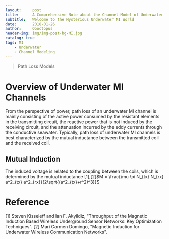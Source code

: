 ```yaml
---
layout:     post
title:      A Comprehensive Note about the Channel Model of Underwater Magnetic Induction Communications
subtitle:   Welcome to the Mysterious Underwater MI World
date:       2018-01-26
author:     Oooctopus
header-img: img/img-post-bg-MI.jpg
catalog: true
tags: MI
    - Underwater
    - Channel Modeling
---
```


> Path Loss Models


# Overview of Underwater MI Channels
From the perspective of power, path loss of an underwater MI channel is mainly consisting of the active power consumed by the resistant elements in the transmitting circuit, the reactive power that is not induced by the receiving circuit, and the attenuation incurred by the eddy currents through the conductive seawater. Typically, path loss of underwater MI channels is best characterized by the mutual inductance between the transmitted coil and the received coil. 

## Mutual Induction
The induced voltage is related to the coupling between the coils, which is determined by the mutual inductance [1],[2]$M = \frac{\mu \pi N_{tx} N_{rx} a^2_{tx} a^2_{rx}}{2\sqrt{(a^2_{tx}+r^2)^3}}$


# Reference
[1] Steven Kisseleff and Ian F. Akyildiz, "Throughput of the Magnetic Induction Based Wireless Underground Sensor Networks: Key Optimization Techniques".
[2] Mari Carmen Domingo, "Magnetic Induction for Underwater Wireless Communication Networks".